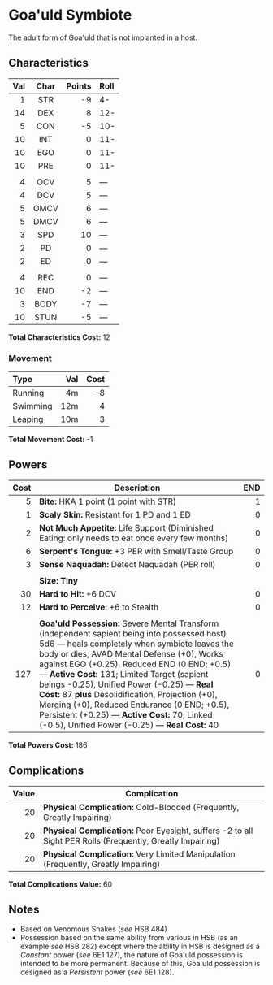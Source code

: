 # Goa'uld Symbiote

The adult form of Goa'uld that is not implanted in a host.

## Characteristics

Val | Char | Points | Roll
---:|:----:|-------:|:----
1 | STR  | -9 | 4-
14 | DEX  | 8 | 12-
5 | CON  | -5 | 10-
10 | INT  | 0 | 11-
10 | EGO  | 0 | 11-
10 | PRE  | 0 | 11-
   |      |   |
4  | OCV  | 5 | &mdash;
4  | DCV  | 5 | &mdash;
5  | OMCV | 6 | &mdash;
5  | DMCV | 6 | &mdash;
3  | SPD  | 10 | &mdash;
2  | PD   | 0 | &mdash;
2  | ED   | 0 | &mdash;
   |      |   |
4  | REC  | 0 | &mdash;
10 | END  | -2 | &mdash;
3 | BODY | -7 | &mdash;
10 | STUN | -5 | &mdash;

**Total Characteristics Cost:** 12

### Movement

Type | Val | Cost
:----|----:|----:
Running  | 4m | -8
Swimming | 12m | 4
Leaping  | 10m | 3

**Total Movement Cost:** -1

## Powers

Cost | Description | END
----:|-------------|---:
5 | **Bite:** HKA 1 point (1 point with STR) | 1
1 | **Scaly Skin:** Resistant for 1 PD and 1 ED | 0
2 | **Not Much Appetite:** Life Support (Diminished Eating: only needs to eat once every few months) | 0
6 | **Serpent's Tongue:** +3 PER with Smell/Taste Group | 0
3 | **Sense Naquadah:** Detect Naquadah (PER roll) | 0
|  |
&nbsp; | **Size: Tiny** |
30 | **Hard to Hit:** +6 DCV | 0
12 | **Hard to Perceive:** +6 to Stealth | 0
   |  |
127 | **Goa'uld Possession:** Severe Mental Transform (independent sapient being into possessed host) 5d6 &mdash; heals completely when symbiote leaves the body or dies, AVAD Mental Defense (+0), Works against EGO (+0.25), Reduced END (0 END; +0.5) &mdash; **Active Cost:** 131; Limited Target (sapient beings -0.25), Unified Power (-0.25) &mdash; **Real Cost:** 87 **plus** Desolidification, Projection (+0), Merging (+0), Reduced Endurance (0 END; +0.5), Persistent (+0.25) &mdash; **Active Cost:** 70; Linked (-0.5), Unified Power (-0.25) &mdash; **Real Cost:** 40 | 0

**Total Powers Cost:** 186

## Complications

Value | Complication
-----:|-------------
20 | **Physical Complication:** Cold-Blooded (Frequently, Greatly Impairing)
20 | **Physical Complication:** Poor Eyesight, suffers -2 to all Sight PER Rolls (Frequently, Greatly Impairing)
20 | **Physical Complication:** Very Limited Manipulation (Frequently, Greatly Impairing)

**Total Complications Value:** 60

## Notes

* Based on Venomous Snakes (_see_ HSB 484)
* Possession based on the same ability from various in HSB (as an example _see_ HSB 282) except where the ability in HSB is designed as a _Constant_ power (_see_ 6E1 127), the nature of Goa'uld possession is intended to be more permanent. Because of this, Goa'uld possession is designed as a _Persistent_ power (_see_ 6E1 128).
